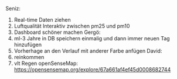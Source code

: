 Seniz:
1. Real-time Daten ziehen 
2. Luftqualität Interaktiv zwischen pm25 und pm10
3. Dashboard schöner machen
Gergö:
1. ml-3 Jahre in DB speichern einmalig und dann immer neuen Tag hinzufügen
2. Vorherhage an den Verlauf mit anderer Farbe anfügen
David:
1. reinkommen
2. vlt Regen
openSenseMap:
https://opensensemap.org/explore/67a661af4ef45d0008682744
